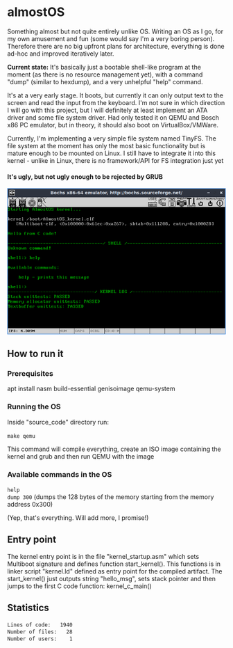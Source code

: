 # almostOS
Something almost but not quite entirely unlike OS. Writing an OS as I go, for my own amusement and fun (some would say I'm a very boring person). Therefore there are no big upfront plans for architecture, everything is done ad-hoc and improved iteratively later.

**Current state:** It's basically just a bootable shell-like program at the moment (as there is no resource management yet), with a command "dump" (similar to hexdump), and a very unhelpful "help" command.

It's at a very early stage. It boots, but currently it can only output text to the screen and read the input from the keyboard. I'm not sure in which direction I will go with this project, but I will definitely at least implement an ATA driver and some file system driver. Had only tested it on QEMU and Bosch x86 PC emulator, but in theory, it should also boot on VirtualBox/VMWare.

Currently, I'm implementing a very simple file system named TinyFS. The file system at the moment has only the most basic functionality but is mature enough to be mounted on Linux. I still have to integrate it into this kernel - unlike in Linux, there is no framework/API for FS integration just yet

#### It's ugly, but not ugly enough to be rejected by GRUB
![almostOS](/almostOS.png?raw=true "almostOS")

## How to run it

### Prerequisites
apt install nasm build-essential genisoimage qemu-system

### Running the OS
Inside "source_code" directory run:

`make qemu`

This command will compile everything, create an ISO image containing the kernel and grub and then run QEMU with the image

### Available commands in the OS

`help`  
`dump 300`  (dumps the 128 bytes of the memory starting from the memory address 0x300)

(Yep, that's everything. Will add more, I promise!)

## Entry point

The kernel entry point is in the file "kernel_startup.asm" which sets Multiboot signature and defines function start_kernel(). This functions is in linker script "kernel.ld" defined as entry point for the compiled artifact. The start_kernel() just outputs string "hello_msg", sets stack pointer and then jumps to the first C code function: kernel_c_main()

## Statistics

```
Lines of code:   1940
Number of files:   28
Number of users:    1
```
